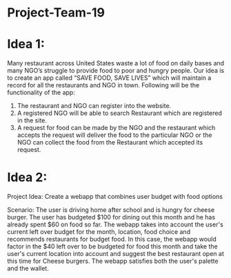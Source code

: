 # Project-Team-19

# Idea 1:

Many restaurant across United States waste a lot of food on daily bases and many NGO’s struggle to provide food to poor and hungry people. Our idea is to create an app called “SAVE FOOD, SAVE LIVES” which will maintain a record for all the restaurants and NGO in town. Following will be the functionality of the app:
1. The restaurant and NGO can register into the website. 
2. A registered NGO will be able to search Restaurant which are registered in the site.
3.  A request for food can be made by the NGO and  the restaurant which accepts the request will deliver the food to the particular NGO or the NGO can collect the food from the Restaurant which accepted its request.


# Idea 2:

Project Idea: Create a webapp that combines user budget with food options

Scenario: The user is driving home after school and is hungry for cheese burger. The user has budgeted $100 for dining out this month and he has already spent $60 on food so far. The webapp takes into account the user's current left over budget for the month, location, food choice and recommends restaurants for budget food. In this case, the webapp would factor in the $40 left over to be budgeted for food this month and take the user's current location into account and suggest the best restaurant open at this time for Cheese burgers. The webapp satisfies both the user's palette and the wallet.
